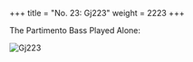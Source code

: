 +++
title = "No. 23: Gj223"
weight = 2223
+++

The Partimento Bass Played Alone:

![Gj223](/img/023dDurNum.jpg)
